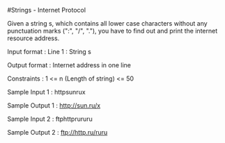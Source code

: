 #Strings - Internet Protocol 

Given a string s, which contains all lower case characters without any punctuation marks (":", "/", "."), you have to find out and print the internet resource address.

Input format : Line 1 : String s

Output format : Internet address in one line

Constraints : 1 <= n (Length of string) <= 50

Sample Input 1 : httpsunrux

Sample Output 1 : http://sun.ru/x

Sample Input 2 : ftphttprururu

Sample Output 2 : ftp://http.ru/ruru
